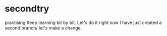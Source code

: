 # secondtry
practising 
Keep learning bit by bit.
Let's do it 
right now
I have just created a second branch/
let's make a change.
